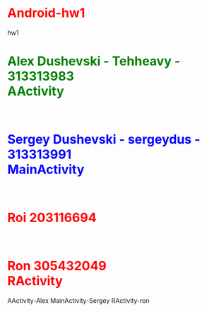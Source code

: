 # Android-hw1
hw1
<style>h1{color:red;}</style>
<h1 style="color: green;">
Alex Dushevski - Tehheavy - 313313983
<br/>
AActivity
</h1>
<br/>
<h1 style="color: blue;">
Sergey Dushevski - sergeydus - 313313991
</br>
MainActivity
</h1>
<br/>
<h1>
  Roi 203116694
</h1>
<br/>
<h1>
Ron 305432049
<br/>
RActivity
</h1>




AActivity-Alex
MainActivity-Sergey
RActivity-ron
